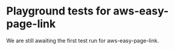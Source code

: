 # Playground tests for aws-easy-page-link
We are still awaiting the first test run for aws-easy-page-link.
